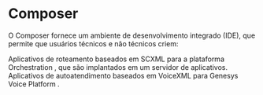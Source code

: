 # Composer

O Composer fornece um ambiente de desenvolvimento integrado (IDE), que permite que usuários técnicos e não técnicos criem:

Aplicativos de roteamento baseados em SCXML para a plataforma Orchestration , que são implantados em um servidor de aplicativos.
Aplicativos de autoatendimento baseados em VoiceXML para Genesys Voice Platform .